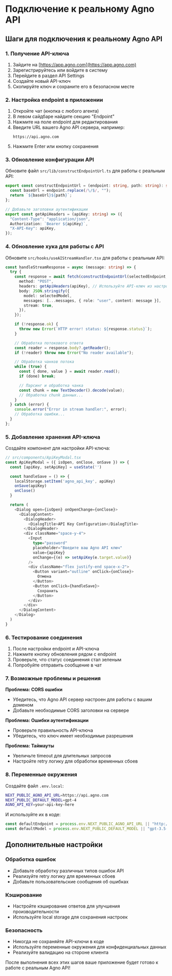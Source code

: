 # Подключение к реальному Agno API

## Шаги для подключения к реальному Agno API

### 1. Получение API-ключа

1. Зайдите на [https://app.agno.com](https://app.agno.com)
2. Зарегистрируйтесь или войдите в систему
3. Перейдите в раздел API Settings
4. Создайте новый API-ключ
5. Скопируйте ключ и сохраните его в безопасном месте

### 2. Настройка endpoint в приложении

1. Откройте чат (кнопка с любого агента)
2. В левом сайдбаре найдите секцию "Endpoint"
3. Нажмите на поле endpoint для редактирования
4. Введите URL вашего Agno API сервера, например:
   ```
   https://api.agno.com
   ```
5. Нажмите Enter или кнопку сохранения

### 3. Обновление конфигурации API

Обновите файл `src/lib/constructEndpointUrl.ts` для работы с реальным API:

```typescript
export const constructEndpointUrl = (endpoint: string, path: string): string => {
  const baseUrl = endpoint.replace(/\/$/, "");
  return `${baseUrl}${path}`;
};

// Добавьте заголовки аутентификации
export const getApiHeaders = (apiKey: string) => ({
  "Content-Type": "application/json",
  Authorization: `Bearer ${apiKey}`,
  "X-API-Key": apiKey,
});
```

### 4. Обновление хука для работы с API

Обновите `src/hooks/useAIStreamHandler.tsx` для работы с реальным API:

```typescript
const handleStreamResponse = async (message: string) => {
  try {
    const response = await fetch(constructEndpointUrl(selectedEndpoint, "/v1/chat/completions"), {
      method: "POST",
      headers: getApiHeaders(apiKey), // Используйте API-ключ из настроек
      body: JSON.stringify({
        model: selectedModel,
        messages: [...messages, { role: "user", content: message }],
        stream: true,
      }),
    });

    if (!response.ok) {
      throw new Error(`HTTP error! status: ${response.status}`);
    }

    // Обработка потокового ответа
    const reader = response.body?.getReader();
    if (!reader) throw new Error("No reader available");

    // Обработка чанков потока
    while (true) {
      const { done, value } = await reader.read();
      if (done) break;

      // Парсинг и обработка чанка
      const chunk = new TextDecoder().decode(value);
      // Обработка chunk данных...
    }
  } catch (error) {
    console.error("Error in stream handler:", error);
    // Обработка ошибки...
  }
};
```

### 5. Добавление хранения API-ключа

Создайте компонент для настройки API-ключа:

```typescript
// src/components/ApiKeyModal.tsx
const ApiKeyModal = ({ isOpen, onClose, onSave }) => {
  const [apiKey, setApiKey] = useState('')

  const handleSave = () => {
    localStorage.setItem('agno_api_key', apiKey)
    onSave(apiKey)
    onClose()
  }

  return (
    <Dialog open={isOpen} onOpenChange={onClose}>
      <DialogContent>
        <DialogHeader>
          <DialogTitle>API Key Configuration</DialogTitle>
        </DialogHeader>
        <div className="space-y-4">
          <Input
            type="password"
            placeholder="Введите ваш Agno API ключ"
            value={apiKey}
            onChange={(e) => setApiKey(e.target.value)}
          />
          <div className="flex justify-end space-x-2">
            <Button variant="outline" onClick={onClose}>
              Отмена
            </Button>
            <Button onClick={handleSave}>
              Сохранить
            </Button>
          </div>
        </div>
      </DialogContent>
    </Dialog>
  )
}
```

### 6. Тестирование соединения

1. После настройки endpoint и API-ключа
2. Нажмите кнопку обновления рядом с endpoint
3. Проверьте, что статус соединения стал зеленым
4. Попробуйте отправить сообщение в чат

### 7. Возможные проблемы и решения

**Проблема: CORS ошибки**

- Убедитесь, что Agno API сервер настроен для работы с вашим доменом
- Добавьте необходимые CORS заголовки на сервере

**Проблема: Ошибки аутентификации**

- Проверьте правильность API-ключа
- Убедитесь, что ключ имеет необходимые разрешения

**Проблема: Таймауты**

- Увеличьте timeout для длительных запросов
- Настройте retry логику для обработки временных сбоев

### 8. Переменные окружения

Создайте файл `.env.local`:

```bash
NEXT_PUBLIC_AGNO_API_URL=https://api.agno.com
NEXT_PUBLIC_DEFAULT_MODEL=gpt-4
AGNO_API_KEY=your-api-key-here
```

И используйте их в коде:

```typescript
const defaultEndpoint = process.env.NEXT_PUBLIC_AGNO_API_URL || "http://localhost:7777";
const defaultModel = process.env.NEXT_PUBLIC_DEFAULT_MODEL || "gpt-3.5-turbo";
```

## Дополнительные настройки

### Обработка ошибок

- Добавьте обработку различных типов ошибок API
- Реализуйте retry логику для временных сбоев
- Добавьте пользовательские сообщения об ошибках

### Кэширование

- Настройте кэширование ответов для улучшения производительности
- Используйте local storage для сохранения настроек

### Безопасность

- Никогда не сохраняйте API-ключи в коде
- Используйте переменные окружения для конфиденциальных данных
- Реализуйте валидацию на стороне клиента

После выполнения всех этих шагов ваше приложение будет готово к работе с реальным Agno API!
